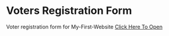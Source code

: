 # Voters Registration Form
Voter registration form for My-First-Website
[Click Here To Open](https://sirbarson.github.io/Voter_Reg_Form/)
